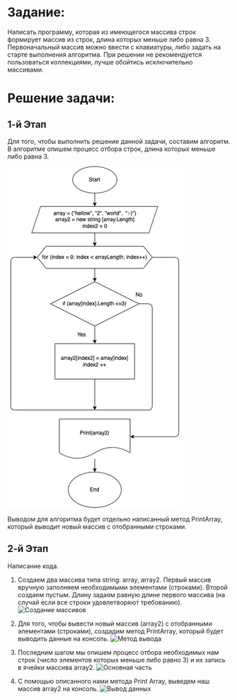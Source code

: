 # Задание:

Написать программу, которая из имеющегося массива строк формирует массив из строк, длина которых меньше либо равна 3. 
Первоначальный массив можно ввести с клавиатуры, либо задать на старте выполнения алгоритма. При решении не рекомендуется пользоваться коллекциями, лучше обойтись исключительно массивами.

# Решение задачи: 

## 1-й Этап 
Для того, чтобы выполнить решение данной задачи, составим алгоритм. В алгоритме опишем процесс отбора строк, длина которых меньше либо равна 3. 

![Алгоритм](algorithm.drawio.png)


Выводом для алгоритма будет отдельно написанный метод PrintArray, который выводит новый массив с отобранными строками.

## 2-й Этап 

Написание кода. 

1. Создаем два массива типа string: array, array2. 
Первый массив вручную заполняем необходимыми элементами (строками). Второй создаем пустым. Длину задаем равную длине первого массива (на случай если все строки удовлетворяют требованию).
![Создание массивов]()

2. Для того, чтобы вывести новый массив (array2) с отобранными элементами (строками), создадим метод PrintArray, который будет выводить данные на консоль. 
![Метод вывода]()

3. Последним шагом мы опишем процесс отбора необходимых нам строк (число элементов которых меньше либо равно 3) и их запись в ячейки массива array2. 
![Основная часть]()

4. С помощью описанного нами метода Print Array, выведем наш массив array2 на консоль. 
![Вывод данных]()
